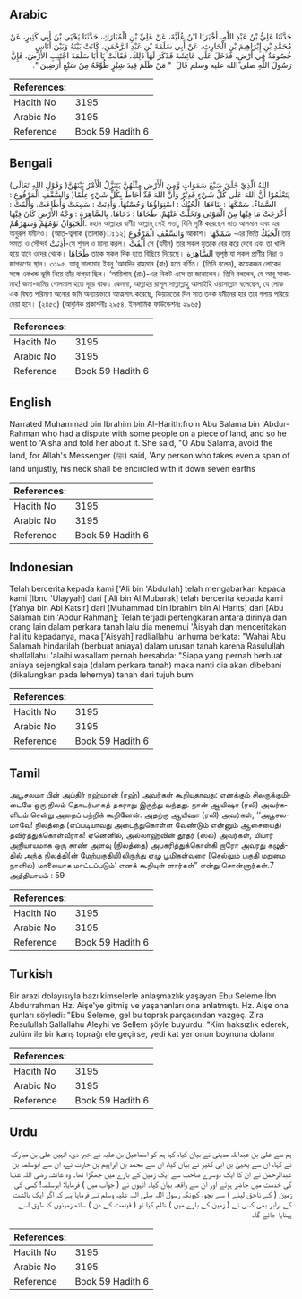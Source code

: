 ## Arabic


<div dir="rtl" lang="ar" style={{fontSize:'larger',backgroundColor:'#f8f9fa',padding:20}}>
حَدَّثَنَا عَلِيُّ بْنُ عَبْدِ اللَّهِ، أَخْبَرَنَا ابْنُ عُلَيَّةَ، عَنْ عَلِيِّ بْنِ الْمُبَارَكِ، حَدَّثَنَا يَحْيَى بْنُ أَبِي كَثِيرٍ، عَنْ مُحَمَّدِ بْنِ إِبْرَاهِيمَ بْنِ الْحَارِثِ، عَنْ أَبِي سَلَمَةَ بْنِ عَبْدِ الرَّحْمَنِ، كَانَتْ بَيْنَهُ وَبَيْنَ أُنَاسٍ خُصُومَةٌ فِي أَرْضٍ، فَدَخَلَ عَلَى عَائِشَةَ فَذَكَرَ لَهَا ذَلِكَ، فَقَالَتْ يَا أَبَا سَلَمَةَ اجْتَنِبِ الأَرْضَ، فَإِنَّ رَسُولَ اللَّهِ صلى الله عليه وسلم قَالَ ‏ "‏ مَنْ ظَلَمَ قِيدَ شِبْرٍ طُوِّقَهُ مِنْ سَبْعِ أَرَضِينَ ‏"‏‏.‏
</div>
<div style={{backgroundColor:'#f8f9fa',padding:20, marginBottom: 10}}><table> <thead> <tr> <th>References:</th> <th></th> </tr> </thead> <tbody><tr><td>Hadith No</td><td>3195</td></tr><tr><td>Arabic No</td><td>3195</td></tr><tr><td>Reference</td><td>Book 59 Hadith 6</td></tr></tbody></table></div>

## Bengali


<div dir="ltr" lang="bn" style={{fontSize:'larger',backgroundColor:'#f8f9fa',padding:20}}>
(وَقَوْلِ اللهِ تَعَالَى )اللهُ الَّذِيْ خَلَقَ سَبْعَ سَمَوَاتٍ وَّمِنَ الْأَرْضِ مِثْلَهُنَّ يَتَنَزَّلُ الْأَمْرُ بَيْنَهُنَّ لِتَعْلَمُوْا أَنَّ اللهَ عَلٰى كُلِّ شَيْءٍ قَدِيْرٌ وَأَنَّ اللهَ قَدْ أَحَاطَ بِكُلِّ شَيْءٍ عِلْمًا( وَالسَّقْفِ الْمَرْفُوعِ : السَّمَاءُ. سَمْكَهَا : بِنَاءَهَا. الْحُبُكُ : اسْتِوَاؤُهَا وَحُسْنُهَا. وَأَذِنَتْ : سَمِعَتْ وَأَطَاعَتْ. وَأَلْقَتْ : أَخْرَجَتْ مَا فِيْهَا مِنْ الْمَوْتَى وَتَخَلَّتْ عَنْهُمْ. طَحَاهَا : دَحَاهَا. بِالسَّاهِرَةِ : وَجْهُ الأَرْضِ كَانَ فِيْهَا الْحَيَوَانُ نَوْمُهُمْ وَسَهَرُهُمْ. মহান আল্লাহর বাণীঃ আল্লাহ্ সেই সত্তা, যিনি সৃষ্টি করেছেন সাত আসমান এবং এর অনুরূপ যমীনও। (আত-ত্বলাক (তালাক)ঃ ১২) وَالسَّقْفِ الْمَرْفُوعِ আকাশ। سَمْكَهَا -এর ভিত্তি الْحُبُكُ তার সমতা ও সৌন্দর্য أَذِنَتْ-সে শুনল ও মান্য করল। أَلْقَتْ সে (যমীন) তার সকল মৃতকে বের করে দেবে এবং তা খালি হয়ে যাবে ওদের থেকে। طَحَاهَا তাকে সকল দিক হতে বিছিয়ে দিয়েছে। السَّاهِرَة ভূপৃষ্ঠ যা সকল প্রাণীর নিদ্রা ও জাগরণের স্থান। ৩১৯৫. আবূ সালামাহ ইবনু ‘আবদির রাহমান (রাঃ) হতে বর্ণিত। (তিনি বলেন), কয়েকজন লোকের সঙ্গে একখন্ড ভূমি নিয়ে তাঁর ঝগড়া ছিল। ‘আয়িশাহ (রাঃ)-এর নিকট এসে তা জানালেন। তিনি বললেন, হে আবূ সালামাহ! জমা-জমির গোলমাল হতে দূরে থাক। কেননা, আল্লাহর রাসূল সাল্লাল্লাহু আলাইহি ওয়াসাল্লাম বলেছেন, যে লোক এক বিঘত পরিমাণ অন্যের জমি অন্যায়ভাবে আত্মসাৎ করেছে, কিয়ামতের দিন সাত তবক যমীনের হার তার গলায় পরিয়ে দেয়া হবে। (২৪৫৩) (আধুনিক প্রকাশনীঃ ২৯৫৪, ইসলামিক ফাউন্ডেশনঃ ২৯৬৫)
</div>
<div style={{backgroundColor:'#f8f9fa',padding:20, marginBottom: 10}}><table> <thead> <tr> <th>References:</th> <th></th> </tr> </thead> <tbody><tr><td>Hadith No</td><td>3195</td></tr><tr><td>Arabic No</td><td>3195</td></tr><tr><td>Reference</td><td>Book 59 Hadith 6</td></tr></tbody></table></div>

## English


<div dir="ltr" lang="en" style={{fontSize:'larger',backgroundColor:'#f8f9fa',padding:20}}>
Narrated Muhammad bin Ibrahim bin Al-Harith:from Abu Salama bin 'Abdur-Rahman who had a dispute with some people on a piece of land, and so he went to 'Aisha and told her about it. She said, "O Abu Salama, avoid the land, for Allah's Messenger (ﷺ) said, 'Any person who takes even a span of land unjustly, his neck shall be encircled with it down seven earths
</div>
<div style={{backgroundColor:'#f8f9fa',padding:20, marginBottom: 10}}><table> <thead> <tr> <th>References:</th> <th></th> </tr> </thead> <tbody><tr><td>Hadith No</td><td>3195</td></tr><tr><td>Arabic No</td><td>3195</td></tr><tr><td>Reference</td><td>Book 59 Hadith 6</td></tr></tbody></table></div>

## Indonesian


<div dir="ltr" lang="id" style={{fontSize:'larger',backgroundColor:'#f8f9fa',padding:20}}>
Telah bercerita kepada kami ['Ali bin 'Abdullah] telah mengabarkan kepada kami [Ibnu 'Ulayyah] dari ['Ali bin Al Mubarak] telah bercerita kepada kami [Yahya bin Abi Katsir] dari [Muhammad bin Ibrahim bin Al Harits] dari [Abu Salamah bin 'Abdur Rahman]; Telah terjadi pertengkaran antara dirinya dan orang lain dalam perkara tanah lalu dia menemui 'Aisyah dan menceritakan hal itu kepadanya, maka ['Aisyah] radliallahu 'anhuma berkata: "Wahai Abu Salamah hindarilah (berbuat aniaya) dalam urusan tanah karena Rasulullah shallallahu 'alaihi wasallam pernah bersabda: "Siapa yang pernah berbuat aniaya sejengkal saja (dalam perkara tanah) maka nanti dia akan dibebani (dikalungkan pada lehernya) tanah dari tujuh bumi
</div>
<div style={{backgroundColor:'#f8f9fa',padding:20, marginBottom: 10}}><table> <thead> <tr> <th>References:</th> <th></th> </tr> </thead> <tbody><tr><td>Hadith No</td><td>3195</td></tr><tr><td>Arabic No</td><td>3195</td></tr><tr><td>Reference</td><td>Book 59 Hadith 6</td></tr></tbody></table></div>

## Tamil


<div dir="ltr" lang="ta" style={{fontSize:'larger',backgroundColor:'#f8f9fa',padding:20}}>
அபூசலமா பின் அப்திர் ரஹ்மான் (ரஹ்) அவர்கள் கூறியதாவது: எனக்கும் சிலருக்குமிடையே ஒரு நிலம் தொடர்பாகத் தகராறு இருந்து வந்தது. நான் ஆயிஷா (ரலி) அவர்களிடம் சென்று அதைப் பற்றிக் கூறினேன். அதற்கு ஆயிஷா (ரலி) அவர்கள், ‘‘அபூசலமாவே! நிலத்தை (எப்படியாவது அடைந்துகொள்ள வேண்டும் என்னும் ஆசையைத்) தவிர்த்துக்கொள்வீராக! ஏனெனில், அல்லாஹ்வின் தூதர் (ஸல்) அவர்கள், யியார் அநியாயமாக ஒரு சாண் அளவு (நிலத்தை) அபகரித்துக்கொள்கி றாரோ அவரது கழுத்தில் அந்த நிலத்தி(ன் மேற்பகுதியி)லிருந்து ஏழு பூமிகள்வரை (செல்லும் பகுதி மறுமை நாளில்) மாலையாக மாட்டப்படும்’ எனக் கூறியுள் ளார்கள்” என்று சொன்னார்கள்.7 அத்தியாயம் : 59
</div>
<div style={{backgroundColor:'#f8f9fa',padding:20, marginBottom: 10}}><table> <thead> <tr> <th>References:</th> <th></th> </tr> </thead> <tbody><tr><td>Hadith No</td><td>3195</td></tr><tr><td>Arabic No</td><td>3195</td></tr><tr><td>Reference</td><td>Book 59 Hadith 6</td></tr></tbody></table></div>

## Turkish


<div dir="ltr" lang="tr" style={{fontSize:'larger',backgroundColor:'#f8f9fa',padding:20}}>
Bir arazi dolayısıyla bazı kimselerle anlaşmazlık yaşayan Ebu Seleme İbn Abdurrahman Hz. Aişe'ye gitmiş ve yaşananları ona anlatmıştı. Hz. Aişe ona şunları söyledi: "Ebu Seleme, gel bu toprak parçasından vazgeç. Zira Resulullah Sallallahu Aleyhi ve Sellem şöyle buyurdu: "Kim haksızlık ederek, zulüm ile bir karış toprağı ele geçirse, yedi kat yer onun boynuna dolanır
</div>
<div style={{backgroundColor:'#f8f9fa',padding:20, marginBottom: 10}}><table> <thead> <tr> <th>References:</th> <th></th> </tr> </thead> <tbody><tr><td>Hadith No</td><td>3195</td></tr><tr><td>Arabic No</td><td>3195</td></tr><tr><td>Reference</td><td>Book 59 Hadith 6</td></tr></tbody></table></div>

## Urdu


<div dir="rtl" lang="ur" style={{fontSize:'larger',backgroundColor:'#f8f9fa',padding:20}}>
ہم سے علی بن عبداللہ مدینی نے بیان کیا، کہا ہم کو اسماعیل بن علیہ نے خبر دی، انہیں علی بن مبارک نے کہا، ان سے یحییٰ بن ابی کثیر نے بیان کیا، ان سے محمد بن ابراہیم بن حارث نے، ان سے ابوسلمہ بن عبدالرحمٰن نے ان کا ایک دوسرے صاحب سے ایک زمین کے بارے میں جھگڑا تھا۔ وہ عائشہ رضی اللہ عنہا کی خدمت میں حاضر ہوئے اور ان سے واقعہ بیان کیا۔ انہوں نے ( جواب میں ) فرمایا: ابوسلمہ! کسی کی زمین ( کے ناحق لینے ) سے بچو، کیونکہ رسول اللہ صلی اللہ علیہ وسلم نے فرمایا ہے کہ اگر ایک بالشت کے برابر بھی کسی نے ( زمین کے بارے میں ) ظلم کیا تو ( قیامت کے دن ) ساتھ زمینوں کا طوق اسے پہنایا جائے گا۔
</div>
<div style={{backgroundColor:'#f8f9fa',padding:20, marginBottom: 10}}><table> <thead> <tr> <th>References:</th> <th></th> </tr> </thead> <tbody><tr><td>Hadith No</td><td>3195</td></tr><tr><td>Arabic No</td><td>3195</td></tr><tr><td>Reference</td><td>Book 59 Hadith 6</td></tr></tbody></table></div>
